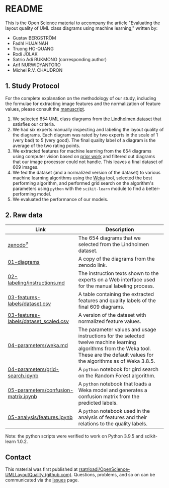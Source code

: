 # README

This is the Open Science material to accompany the article "Evaluating the layout quality of UML class diagrams using machine learning," written by:

* Gustav BERGSTRÖM
* Fadhl HUJAINAH
* Truong HO-QUANG
* Rodi JOLAK
* Satrio Adi RUKMONO (corresponding author)
* Arif NURWIDYANTORO
* Michel R.V. CHAUDRON

## 1. Study Protocol

For the complete explanation on the methodology of our study, including the formulae for extracting image features and the normalization of feature values, please consult the [manuscript](preprint.pdf).

1. We selected 654 UML class diagrams from [the Lindholmen dataset](http://www.models-db.com/) that satisfies our criteria.
2. We had six experts manually inspecting and labeling the layout quality of the diagrams. Each diagram was rated by two experts in the scale of 1 (very bad) to 5 (very good). The final quality label of a diagram is the average of the two rating points.
3. We extracted features for machine learning from the 654 diagrams using computer vision based on [prior work](https://doi.org/10.1109/APSEC.2014.65) and filtered out diagrams that our image processor could not handle. This leaves a final dataset of 609 images.
4. We fed the dataset (and a normalized version of the dataset) to various machine learning algorithms using the [Weka](https://www.cs.waikato.ac.nz/~ml/weka/) tool, selected the best performing algorithm, and performed grid search on the algorithm's parameters using `python` with the `scikit-learn` module to find a better-performing model.
5. We evaluated the performance of our models.

## 2. Raw data

|Link|Description|
|-|-|
|[zenodo<sup>🡭</sup>](https://zenodo.org/record/5037744#.YO1lUagzaUk)|The 654 diagrams that we selected from the Lindholmen dataset.|
[01-diagrams](01-diagrams/)|A copy of the diagrams from the zenodo link.|
|[02-labeling/instructions.md](02-labeling/instructions.md)|The instruction texts shown to the experts on a Web interface used for the manual labeling process.|
|[03-features-labels/dataset.csv](03-features-labels/dataset.csv)|A table containing the extracted features and quality labels of the final 609 diagrams.|
|[03-features-labels/dataset_scaled.csv](03-features-labels/dataset_scaled.csv)|A version of the dataset with normalized feature values.|
|[04-parameters/weka.md](04-parameters/weka.md)|The parameter values and usage instructions for the selected twelve machine learning algorithms from the Weka tool. These are the default values for the algorithms as of Weka 3.8.5.|
|[04-parameters/grid-search.ipynb](04-parameters/grid-search.ipynb)|A `python` notebook for gird search on the Random Forest algorithm.|
|[05-parameters/confusion-matrix.ipynb](05-parameters/confusion-matrix.ipynb)|A `python` notebook that loads a Weka model and generates a confusion matrix from the predicted labels.|
|[05-analysis/features.ipynb](05-analysis/features.ipynb)|A `python` notebook used in the analysis of features and their relations to the quality labels.|

Note: the python scripts were verified to work on Python 3.9.5 and scikit-learn 1.0.2.

## Contact

This material was first published at [rsatrioadi/OpenScience-UMLLayoutQuality (github.com)](https://github.com/rsatrioadi/OpenScience-UMLLayoutQuality). Questions, problems, and so on can be communicated via the [Issues](https://github.com/rsatrioadi/OpenScience-UMLLayoutQuality/issues) page.